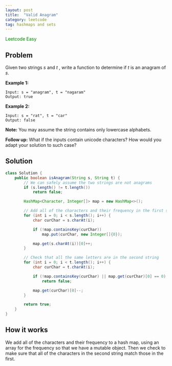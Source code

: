 ```yaml
---
layout: post
title:  "Valid Anagram"
category: leetcode
tag: hashmaps and sets
---
```


<span style="color:green;">Leetcode Easy</span>

## Problem

Given two strings *s* and *t* , write a function to determine if *t* is an anagram of *s*.

**Example 1:**

```
Input: s = "anagram", t = "nagaram"
Output: true
```

**Example 2:**

```
Input: s = "rat", t = "car"
Output: false
```

**Note:**
You may assume the string contains only lowercase alphabets.

**Follow up:**
What if the inputs contain unicode characters? How would you adapt your solution to such case?



## Solution

```java
class Solution {
    public boolean isAnagram(String s, String t) {
        // We can safely assume the two strings are not anagrams
        if (s.length() != t.length())
            return false;

        HashMap<Character, Integer[]> map = new HashMap<>();

        // Add all of the characters and their frequency in the first string
        for (int i = 0; i < s.length(); i++) {
            char curChar = s.charAt(i);

            if (!map.containsKey(curChar))
                map.put(curChar, new Integer[]{0});

            map.get(s.charAt(i))[0]++;
        }

        // Check that all the same letters are in the second string
        for (int i = 0; i < t.length(); i++) {
            char curChar = t.charAt(i);

            if (!map.containsKey(curChar) || map.get(curChar)[0] == 0)
                return false;

            map.get(curChar)[0]--;
        }

        return true;
    }
}
```

## How it works

We add all of the characters and their frequency to a hash map, using an array for the frequency so that we have a mutable object. Then we check to make sure that all of the characters in the second string match those in the first.
